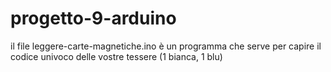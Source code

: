 # progetto-9-arduino
il file leggere-carte-magnetiche.ino è un programma che serve per capire il codice univoco delle vostre tessere (1 bianca, 1 blu)
